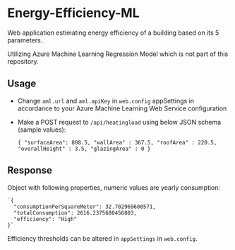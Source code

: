 # Energy-Efficiency-ML

Web application estimating energy efficiency of a building based on its 5 parameters.

Utilizing Azure Machine Learning Regression Model which is not part of this repository.

## Usage

* Change `aml.url` and `aml.apiKey` in `web.config` appSettings in accordance to your Azure Machine Learning Web Service configuration

* Make a POST request to `/api/heatingload` using below JSON schema (sample values):


    `{
        "surfaceArea": 808.5,
        "wallArea" : 367.5,
        "roofArea" : 220.5,
        "overallHeight" : 3.5,
        "glazingArea" : 0
    }`

## Response

Object with following properties, numeric values are yearly consumption:

    `{
      "consumptionPerSquareMeter": 32.702969600571,
      "totalConsumption": 2616.2375680456803,
      "efficiency": "High"
    }`

Efficiency thresholds can be altered in `appSettings` in `web.config`.
